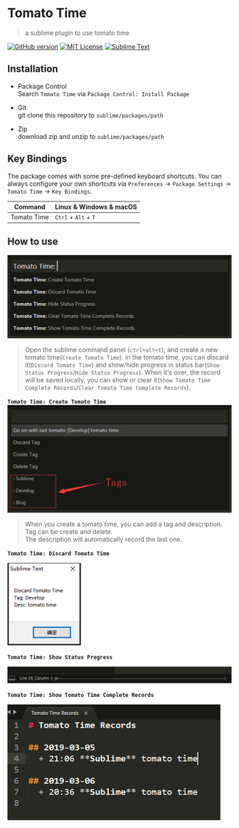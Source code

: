 # Tomato Time  
> a sublime plugin to use tomato time  

[![GitHub version][version-image]][version-link]
[![MIT License][MIT-image]](./LICENCE)
[![Sublime Text][sublime-image]](sublime-link)


## Installation  

- Package Control  
Search `Tomato Time` via `Package Control: Install Package`  

- Git  
git clone this repository to `sublime/packages/path`  

- Zip  
download zip and unzip to `sublime/packages/path`  


## Key Bindings  

The package comes with some pre-defined keyboard shortcuts. You can always configure your own shortcuts via `Preferences` &rarr; `Package Settings` &rarr; `Tomato Time` &rarr; `Key Bindings`.  

|     Command     |  Linux & Windows & macOS |
| --------------- | ------------------------ |
|   Tomato Time   |   `Ctrl` + `Alt` + `T`   |


## How to use  

![1](./res/1.png)  
> Open the sublime command panel (`ctrl+alt+t`), and create a new tomato time(`Create Tomato Time`).
> In the tomato time, you can discard it(`Discard Tomato Time`) and show/hide progress in status bar(`Show Status Progress`/`Hide Status Progress`).
> When it's over, the record will be saved locally, you can show or clear it(`Show Tomato Time Complete Records`/`Clear Tomato Time Complete Records`).

**`Tomato Time: Create Tomato Time`**  
![2](./res/2.png)  
> When you create a tomato time, you can add a tag and description.  
> Tag can be create and delete.  
> The description will automatically record the last one.  

**`Tomato Time: Discard Tomato Time`**  

![3](./res/3.png)  

**`Tomato Time: Show Status Progress`**  

![4](./res/4.png)  

**`Tomato Time: Show Tomato Time Complete Records`**  

![5](./res/5.png)  


[MIT-image]: http://img.shields.io/badge/license-MIT-blue.svg?style=flat
[version-image]: https://badge.fury.io/gh/floydagithub%2Ftomato_time.svg
[version-link]: https://badge.fury.io/gh/floydagithub%2Ftomato_time
[sublime-image]: https://img.shields.io/badge/Sublime%20Text-3-orange.svg
[sublime-link]: https://www.sublimetext.com/3
